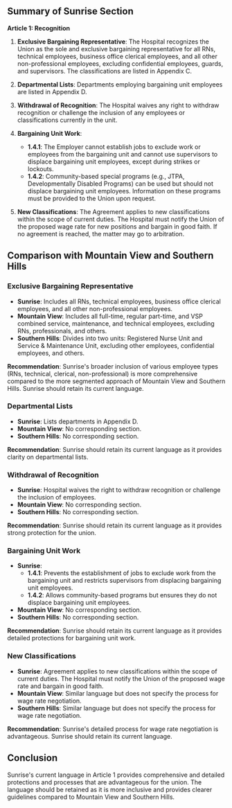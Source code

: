 ## Summary of Sunrise Section

**Article 1: Recognition**

1. **Exclusive Bargaining Representative**: The Hospital recognizes the Union as the sole and exclusive bargaining representative for all RNs, technical employees, business office clerical employees, and all other non-professional employees, excluding confidential employees, guards, and supervisors. The classifications are listed in Appendix C.

2. **Departmental Lists**: Departments employing bargaining unit employees are listed in Appendix D.

3. **Withdrawal of Recognition**: The Hospital waives any right to withdraw recognition or challenge the inclusion of any employees or classifications currently in the unit.

4. **Bargaining Unit Work**:
   - **1.4.1**: The Employer cannot establish jobs to exclude work or employees from the bargaining unit and cannot use supervisors to displace bargaining unit employees, except during strikes or lockouts.
   - **1.4.2**: Community-based special programs (e.g., JTPA, Developmentally Disabled Programs) can be used but should not displace bargaining unit employees. Information on these programs must be provided to the Union upon request.

5. **New Classifications**: The Agreement applies to new classifications within the scope of current duties. The Hospital must notify the Union of the proposed wage rate for new positions and bargain in good faith. If no agreement is reached, the matter may go to arbitration.

## Comparison with Mountain View and Southern Hills

### Exclusive Bargaining Representative

- **Sunrise**: Includes all RNs, technical employees, business office clerical employees, and all other non-professional employees.
- **Mountain View**: Includes all full-time, regular part-time, and VSP combined service, maintenance, and technical employees, excluding RNs, professionals, and others.
- **Southern Hills**: Divides into two units: Registered Nurse Unit and Service & Maintenance Unit, excluding other employees, confidential employees, and others.

**Recommendation**: Sunrise's broader inclusion of various employee types (RNs, technical, clerical, non-professional) is more comprehensive compared to the more segmented approach of Mountain View and Southern Hills. Sunrise should retain its current language.

### Departmental Lists

- **Sunrise**: Lists departments in Appendix D.
- **Mountain View**: No corresponding section.
- **Southern Hills**: No corresponding section.

**Recommendation**: Sunrise should retain its current language as it provides clarity on departmental lists.

### Withdrawal of Recognition

- **Sunrise**: Hospital waives the right to withdraw recognition or challenge the inclusion of employees.
- **Mountain View**: No corresponding section.
- **Southern Hills**: No corresponding section.

**Recommendation**: Sunrise should retain its current language as it provides strong protection for the union.

### Bargaining Unit Work

- **Sunrise**:
  - **1.4.1**: Prevents the establishment of jobs to exclude work from the bargaining unit and restricts supervisors from displacing bargaining unit employees.
  - **1.4.2**: Allows community-based programs but ensures they do not displace bargaining unit employees.
- **Mountain View**: No corresponding section.
- **Southern Hills**: No corresponding section.

**Recommendation**: Sunrise should retain its current language as it provides detailed protections for bargaining unit work.

### New Classifications

- **Sunrise**: Agreement applies to new classifications within the scope of current duties. The Hospital must notify the Union of the proposed wage rate and bargain in good faith.
- **Mountain View**: Similar language but does not specify the process for wage rate negotiation.
- **Southern Hills**: Similar language but does not specify the process for wage rate negotiation.

**Recommendation**: Sunrise's detailed process for wage rate negotiation is advantageous. Sunrise should retain its current language.

## Conclusion

Sunrise's current language in Article 1 provides comprehensive and detailed protections and processes that are advantageous for the union. The language should be retained as it is more inclusive and provides clearer guidelines compared to Mountain View and Southern Hills.